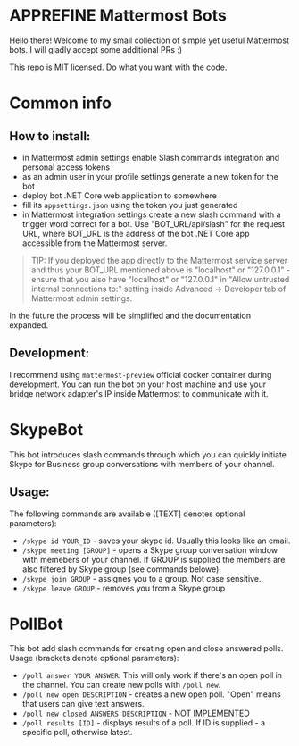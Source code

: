 # APPREFINE Mattermost Bots

Hello there! Welcome to my small collection of simple yet useful Mattermost bots. I will gladly accept some additional PRs :)

This repo is MIT licensed. Do what you want with the code.

# Common info

## How to install:
- in Mattermost admin settings enable Slash commands integration and personal access tokens
- as an admin user in your profile settings generate a new token for the bot
- deploy bot .NET Core web application to somewhere
- fill its `appsettings.json` using the token you just generated
- in Mattermost integration settings create a new slash command with a trigger word correct for a bot. Use "BOT_URL/api/slash" for the request URL, where BOT_URL is the address of the bot .NET Core app accessible from the Mattermost server.

> TIP: If you deployed the app directly to the Mattermost service server and thus your BOT_URL mentioned above is "localhost" or "127.0.0.1" - ensure that you also have "localhost" or "127.0.0.1" in "Allow untrusted internal connections to:" setting inside Advanced -> Developer tab of Mattermost admin settings.

In the future the process will be simplified and the documentation expanded.

## Development:

I recommend using `mattermost-preview` official docker container during development.
You can run the bot on your host machine and use your bridge network adapter's IP inside Mattermost to communicate with it.

# SkypeBot

This bot introduces slash commands through which you can quickly initiate Skype for Business group conversations with members of your channel.

## Usage:

The following commands are available ([TEXT] denotes optional parameters):
- `/skype id YOUR_ID`  - saves your skype id. Usually this looks like an email.
- `/skype meeting [GROUP]` - opens a Skype group conversation window with memebers of your channel. If GROUP is supplied the members are also filtered by Skype group (see commands belowe).
- `/skype join GROUP` - assignes you to a group. Not case sensitive.
- `/skype leave GROUP` - removes you from a Skype group

# PollBot

This bot add slash commands for creating open and close answered polls.
Usage (brackets denote optional parameters):
- `/poll answer YOUR ANSWER`. This will only work if there's an open poll in the channel. You can create new polls with `/poll new`.
- `/poll new open DESCRIPTION` - creates a new open poll. "Open" means that users can give text answers.
- `/poll new closed ANSWERS DESCRIPTION` - NOT IMPLEMENTED
- `/poll results [ID]` - displays results of a poll. If ID is supplied - a specific poll, otherwise latest.
